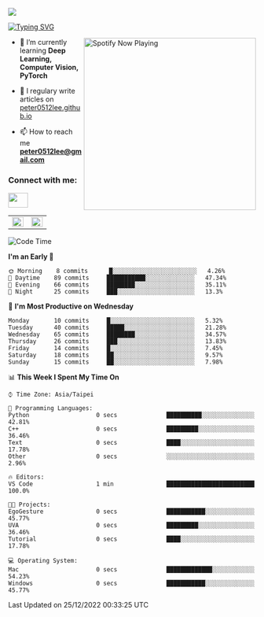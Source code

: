 ![](https://komarev.com/ghpvc/?username=peter0512lee&color=ff69b4)

[![Typing SVG](https://readme-typing-svg.herokuapp.com?color=F742BA&size=22&lines=Hi!+I'm+JYL)](https://git.io/typing-svg)

[<img src="https://spotify-now-playing.peter0512lee.vercel.app/api/spotify-playing" alt="Spotify Now Playing" width="350" align="right" />](https://open.spotify.com/user/21iyoswqgnkoe7peuesmqnhgy)

- 🌱 I’m currently learning **Deep Learning, Computer Vision, PyTorch**

- 📝 I regulary write articles on [peter0512lee.github.io](https://peter0512lee.github.io/)

- 📫 How to reach me **peter0512lee@gmail.com**

<h3 align="left">Connect with me:</h3>
<p align="left">
<a href="https://linkedin.com/in/jie-ying-li-b43a1416b" target="blank"><img align="center" src="https://raw.githubusercontent.com/rahuldkjain/github-profile-readme-generator/master/src/images/icons/Social/linked-in-alt.svg" height="30" width="40" /></a>
<!-- <a href="https://fb.com/peter0512lee" target="blank"><img align="center" src="https://raw.githubusercontent.com/rahuldkjain/github-profile-readme-generator/master/src/images/icons/Social/facebook.svg" alt="peter0512lee" height="30" width="40" /></a> -->
<!-- <a href="https://instagram.com/etiquette_ying" target="blank"><img align="center" src="https://raw.githubusercontent.com/rahuldkjain/github-profile-readme-generator/master/src/images/icons/Social/instagram.svg" alt="etiquette_ying" height="30" width="40" /></a> -->
<!-- <a href="https://medium.com/@peter0512lee" target="blank"><img align="center" src="https://raw.githubusercontent.com/rahuldkjain/github-profile-readme-generator/master/src/images/icons/Social/medium.svg" alt="@peter0512lee" height="30" width="40" /></a> -->
</p>

<table><tr><td valign="top" width="50%">

<img src="https://github-readme-stats.vercel.app/api?username=peter0512lee&hide_border=true&show_icons=true&locale=en" align="left" style="width: 100%" />

</td><td valign="top" width="50%">

<img src="https://github-readme-stats.vercel.app/api/top-langs?username=peter0512lee&hide_border=true&show_icons=true&locale=en&layout=compact" align="left" style="width: 100%" />

</td></tr></table>  

<!--START_SECTION:waka-->
![Code Time](http://img.shields.io/badge/Code%20Time-927%20hrs%206%20mins-blue)

**I'm an Early 🐤** 

```text
🌞 Morning    8 commits      █░░░░░░░░░░░░░░░░░░░░░░░░   4.26% 
🌆 Daytime    89 commits     ███████████░░░░░░░░░░░░░░   47.34% 
🌃 Evening    66 commits     ████████░░░░░░░░░░░░░░░░░   35.11% 
🌙 Night      25 commits     ███░░░░░░░░░░░░░░░░░░░░░░   13.3%

```
📅 **I'm Most Productive on Wednesday** 

```text
Monday       10 commits     █░░░░░░░░░░░░░░░░░░░░░░░░   5.32% 
Tuesday      40 commits     █████░░░░░░░░░░░░░░░░░░░░   21.28% 
Wednesday    65 commits     ████████░░░░░░░░░░░░░░░░░   34.57% 
Thursday     26 commits     ███░░░░░░░░░░░░░░░░░░░░░░   13.83% 
Friday       14 commits     █░░░░░░░░░░░░░░░░░░░░░░░░   7.45% 
Saturday     18 commits     ██░░░░░░░░░░░░░░░░░░░░░░░   9.57% 
Sunday       15 commits     ██░░░░░░░░░░░░░░░░░░░░░░░   7.98%

```


📊 **This Week I Spent My Time On** 

```text
⌚︎ Time Zone: Asia/Taipei

💬 Programming Languages: 
Python                   0 secs              ██████████░░░░░░░░░░░░░░░   42.81% 
C++                      0 secs              █████████░░░░░░░░░░░░░░░░   36.46% 
Text                     0 secs              ████░░░░░░░░░░░░░░░░░░░░░   17.78% 
Other                    0 secs              ░░░░░░░░░░░░░░░░░░░░░░░░░   2.96%

🔥 Editors: 
VS Code                  1 min               █████████████████████████   100.0%

🐱‍💻 Projects: 
EgoGesture               0 secs              ███████████░░░░░░░░░░░░░░   45.77% 
UVA                      0 secs              █████████░░░░░░░░░░░░░░░░   36.46% 
Tutorial                 0 secs              ████░░░░░░░░░░░░░░░░░░░░░   17.78%

💻 Operating System: 
Mac                      0 secs              █████████████░░░░░░░░░░░░   54.23% 
Windows                  0 secs              ███████████░░░░░░░░░░░░░░   45.77%

```


 Last Updated on 25/12/2022 00:33:25 UTC
<!--END_SECTION:waka-->


<!--
**peter0512lee/peter0512lee** is a ✨ _special_ ✨ repository because its `README.md` (this file) appears on your GitHub profile.


